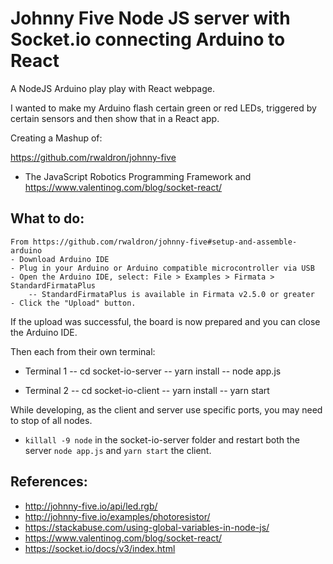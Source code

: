 # Johnny Five Node JS server with Socket.io connecting Arduino to React
A NodeJS Arduino play play with React webpage.

I wanted to make my Arduino flash certain green or red LEDs, triggered by certain sensors and then show that in a React app.

Creating a Mashup of:

https://github.com/rwaldron/johnny-five
- The JavaScript Robotics Programming Framework
and
https://www.valentinog.com/blog/socket-react/
## What to do:

    From https://github.com/rwaldron/johnny-five#setup-and-assemble-arduino
    - Download Arduino IDE
    - Plug in your Arduino or Arduino compatible microcontroller via USB
    - Open the Arduino IDE, select: File > Examples > Firmata > StandardFirmataPlus
        -- StandardFirmataPlus is available in Firmata v2.5.0 or greater
    - Click the "Upload" button.

If the upload was successful, the board is now prepared and you can close the Arduino IDE.

Then each from their own terminal:
- Terminal 1
-- cd socket-io-server
-- yarn install
-- node app.js

- Terminal 2
-- cd socket-io-client
-- yarn install
-- yarn start

While developing, as the client and server use specific ports, you may need to stop of all nodes.
- `killall -9 node` in the socket-io-server folder and restart both the server `node app.js` and `yarn start` the client.


## References:
- http://johnny-five.io/api/led.rgb/
- http://johnny-five.io/examples/photoresistor/
- https://stackabuse.com/using-global-variables-in-node-js/
- https://www.valentinog.com/blog/socket-react/
- https://socket.io/docs/v3/index.html
